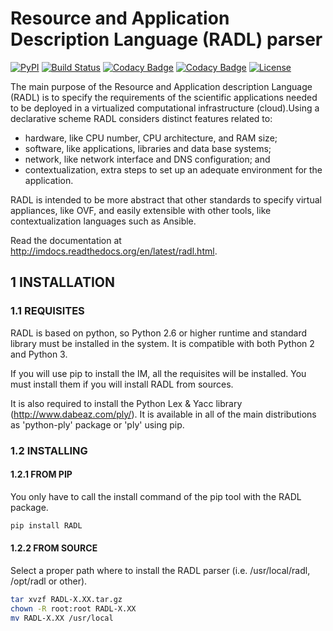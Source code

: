 # Resource and Application Description Language (RADL) parser

[![PyPI](https://img.shields.io/pypi/v/radl.svg)](https://pypi.org/project/radl)
[![Build Status](https://jenkins.i3m.upv.es/buildStatus/icon?job=grycap/radl-parser)](https://jenkins.i3m.upv.es/job/grycap/job/radl-parser/)
[![Codacy Badge](https://api.codacy.com/project/badge/Grade/9f9c0257b8b84a6daff76fbe09a9ce18)](https://www.codacy.com/app/micafer/radl)
[![Codacy Badge](https://api.codacy.com/project/badge/Coverage/9f9c0257b8b84a6daff76fbe09a9ce18)](https://www.codacy.com/app/micafer/radl)
[![License](https://img.shields.io/badge/license-GPL%20v3.0-brightgreen.svg)](LICENSE)

The main purpose of the Resource and Application description Language (RADL) is to specify 
the requirements of the scientific applications needed to be deployed in a virtualized 
computational infrastructure (cloud).Using a declarative scheme RADL considers distinct 
features related to:

*   hardware, like CPU number, CPU architecture, and RAM size;
*   software, like applications, libraries and data base systems;
*   network, like network interface and DNS configuration; and
*   contextualization, extra steps to set up an adequate environment for the application.

RADL is intended to be more abstract that other standards to specify virtual appliances, like OVF, 
and easily extensible with other tools, like contextualization languages such as Ansible.

Read the documentation at <http://imdocs.readthedocs.org/en/latest/radl.html>.
 
## 1 INSTALLATION

### 1.1 REQUISITES

RADL is based on python, so Python 2.6 or higher runtime and standard library must
be installed in the system. It is compatible with both Python 2 and Python 3.

If you will use pip to install the IM, all the requisites will be installed.
You must install them if you will install RADL from sources.

It is also required to install the Python Lex & Yacc library (<http://www.dabeaz.com/ply/>).
It is available in all of the main distributions as 'python-ply' package or 'ply' using pip.

### 1.2 INSTALLING

#### 1.2.1 FROM PIP

You only have to call the install command of the pip tool with the RADL package.

```sh
pip install RADL
```

#### 1.2.2 FROM SOURCE

Select a proper path where to install the RADL parser (i.e. /usr/local/radl, 
/opt/radl or other).

```sh
tar xvzf RADL-X.XX.tar.gz
chown -R root:root RADL-X.XX
mv RADL-X.XX /usr/local
```

